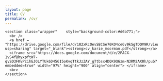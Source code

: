 ```yaml
---
layout: page
title: CV
permalink: /cv/
---
```



<div layout="vertical" layout-fill>

  <md-content>

    <section class="wrapper"    style="background-color:#d6b771;">
      <br />
      <a href = "https://drive.google.com/file/d/102xRcOevSBCSe70KO4ce6v9kSgTDQV9R/view?usp=sharing" target="_blank"><strong>cv_karie_moorman.pdf</strong></a>
      <iframe src="https://docs.google.com/document/d/e/2PACX-1vS4fBhyxpftW7-qvSD3FKvPcihEJOLYTUk6D456I5oKvqTtkJzZAY_gTtbsx4DQK9Q6zm-N3RM2AX0h/pub?embedded=true" width="97%" height="900" align="center"> </iframe>
      <br>
    </section>


  </md-content>

</div>


